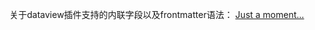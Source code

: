 关于dataview插件支持的内联字段以及frontmatter语法：
[Just a moment...](https://claude.ai/share/a77c36eb-6b95-47ea-881d-9297aabc6fe7)